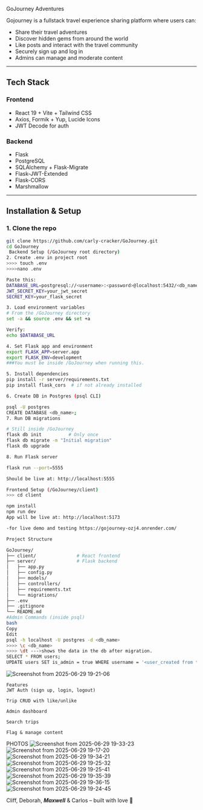 
GoJourney Adventures

Gojourney is a fullstack travel experience sharing platform where users can:
- Share their travel adventures
- Discover hidden gems from around the world
- Like posts and interact with the travel community
- Securely sign up and log in
- Admins can manage and moderate content

---

## Tech Stack

### Frontend
- React 19 + Vite + Tailwind CSS
- Axios, Formik + Yup, Lucide Icons
- JWT Decode for auth

### Backend
- Flask
- PostgreSQL
- SQLAlchemy + Flask-Migrate
- Flask-JWT-Extended
- Flask-CORS
- Marshmallow

---

##  Installation & Setup

### 1. Clone the repo

```bash
git clone https://github.com/carly-cracker/GoJourney.git
cd GoJourney
 Backend Setup (/GoJourney root directory)
2. Create .env in project root
>>>> touch .env
>>>>nano .env

Paste this:
DATABASE_URL=postgresql://<username>:<password>@localhost:5432/<db_name>
JWT_SECRET_KEY=your_jwt_secret
SECRET_KEY=your_flask_secret

3. Load environment variables
# From the /GoJourney directory
set -a && source .env && set +a

Verify:
echo $DATABASE_URL

4. Set Flask app and environment
export FLASK_APP=server.app
export FLASK_ENV=development
###You must be inside /GoJourney when running this.

5. Install dependencies
pip install -r server/requirements.txt
pip install flask_cors  # if not already installed

6. Create DB in Postgres (psql CLI)

psql -U postgres
CREATE DATABASE <db_name>;
7. Run DB migrations

# Still inside /GoJourney
flask db init          # Only once
flask db migrate -m "Initial migration"
flask db upgrade

8. Run Flask server

flask run --port=5555

Should be live at: http://localhost:5555

Frontend Setup (/GoJourney/client)
>>> cd client

npm install
npm run dev
App will be live at: http://localhost:5173

-for live demo and testing https://gojourney-ozj4.onrender.com/

Project Structure

GoJourney/
├── client/               # React frontend
├── server/               # Flask backend
│   ├── app.py
│   ├── config.py
│   ├── models/
│   ├── controllers/
│   ├── requirements.txt
│   └── migrations/
├── .env
├── .gitignore
└── README.md
#Admin Commands (inside psql)
bash
Copy
Edit
psql -h localhost -U postgres -d <db_name>
>>>> \c <db_name>
>>>> \dt --->shows the data in the db after migration.
SELECT * FROM users;
UPDATE users SET is_admin = true WHERE username = '<user_created from the app during signup>';
```
![Screenshot from 2025-06-29 19-21-06](https://github.com/user-attachments/assets/08c7655b-1b21-4691-92d6-5888fdd3d25f)

```
Features
JWT Auth (sign up, login, logout)

Trip CRUD with like/unlike

Admin dashboard

Search trips

Flag & manage content
```

PHOTOS 
![Screenshot from 2025-06-29 19-33-23](https://github.com/user-attachments/assets/a5dee33f-e9d1-4c8d-8dab-4a17550c646d)
![Screenshot from 2025-06-29 19-17-20](https://github.com/user-attachments/assets/72852d86-86a2-4f6b-849d-74223bf6d671)
![Screenshot from 2025-06-29 19-34-21](https://github.com/user-attachments/assets/576e1296-8988-4e65-846f-af580285f6c6)
![Screenshot from 2025-06-29 19-25-32](https://github.com/user-attachments/assets/7d8e7249-0a7c-41db-82b4-0c146da609f9)
![Screenshot from 2025-06-29 19-25-41](https://github.com/user-attachments/assets/25b967a7-fe42-4997-99fa-9c8fa834d4da)
![Screenshot from 2025-06-29 19-35-39](https://github.com/user-attachments/assets/424f636b-cae7-4db2-9639-4e921aaa156e)
![Screenshot from 2025-06-29 19-36-15](https://github.com/user-attachments/assets/068e4624-311e-4f6d-8a83-b8e6af3476d8)
![Screenshot from 2025-06-29 19-24-45](https://github.com/user-attachments/assets/971f1a3e-714f-47a3-8f99-3062b5dce32e)










Cliff, Deborah, ***Maxwell*** & Carlos – built with love 💖







